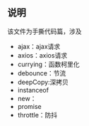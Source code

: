 ## 说明
该文件为手撕代码篇，涉及  
- ajax：ajax请求
- axios：axios请求
- currying：函数柯里化
- debounce：节流
- deepCopy:深拷贝
- instanceof
- new：
- promise
- throttle：防抖